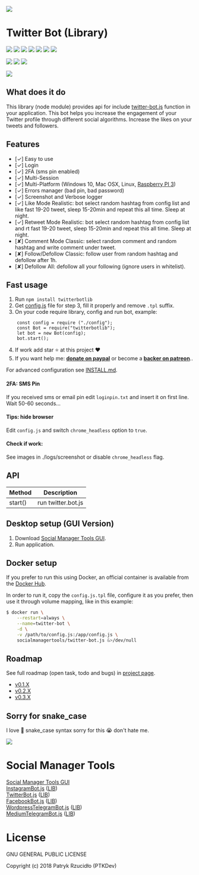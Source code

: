 [![](https://ptkdev.it/img/bot/twitter-bot-lib.png)](https://twitter.bot.ptkdev.io)

# Twitter Bot (Library)

[![](https://img.shields.io/badge/license-GLPv3-brightgreen.svg)](#) [![](https://img.shields.io/badge/powered%20by-puppeteer-46aef7.svg)](https://github.com/GoogleChrome/puppeteer) [![](https://img.shields.io/badge/version-v0.2.2-lightgrey.svg)](https://github.com/social-manager-tools/twitter-bot.js/releases) [![](https://img.shields.io/badge/chat%20on-slack-orange.svg)](https://slack.ptkdev.io) [![](https://img.shields.io/badge/blog-medium-2AE176.svg)](http://blog.ptkdev.io) [![](https://img.shields.io/badge/twitter-ptkdevio-2AA3EF.svg)](https://twitter.com/ptkdevio) [![](https://img.shields.io/badge/help-support@ptkdev.io-fbbc05.svg)](mailto:support@ptkdev.io)

[![](https://img.shields.io/badge/donate-patreon-F87668.svg)](http://patreon.ptkdev.io) [![](https://img.shields.io/badge/donate-paypal-46AFE0.svg)](http://paypal.ptkdev.io) [![](https://img.shields.io/badge/buy%20me-coffee-4B788C.svg)](http://coffee.ptkdev.io)

[![](https://ptkdev.it/img/bot/ptkdev-twitter-bot.gif)](https://twitter.bot.ptkdev.io)

## What does it do 
This library (node module) provides api for include [twitter-bot.js](https://github.com/social-manager-tools/twitter-bot.js) function in your application. This bot helps you increase the engagement of your Twitter profile through different social algorithms. Increase the likes on your tweets and followers.

## Features
* [✓] Easy to use
* [✓] Login
* [✓] 2FA (sms pin enabled)
* [✓] Multi-Session
* [✓] Multi-Platform (Windows 10, Mac OSX, Linux, [Raspberry PI 3](https://github.com/social-manager-tools/twitter-bot.js/blob/master/INSTALL.md))
* [✓] Errors manager (bad pin, bad password)
* [✓] Screenshot and Verbose logger
* [✓] Like Mode Realistic: bot select random hashtag from config list and like fast 19-20 tweet, sleep 15-20min and repeat this all time. Sleep at night.
* [✓] Retweet Mode Realistic: bot select random hashtag from config list and rt fast 19-20 tweet, sleep 15-20min and repeat this all time. Sleep at night.
* [✘] Comment Mode Classic: select random comment and random hashtag and write comment under tweet.
* [✘] Follow/Defollow Classic: follow user from random hashtag and defollow after 1h.
* [✘] Defollow All: defollow all your following (ignore users in whitelist).

## Fast usage
1. Run `npm install twitterbotlib`
2. Get [config.js](https://raw.githubusercontent.com/social-manager-tools/twitter-bot-lib/0.2.2/config.js.tpl) file for step 3, fill it properly and remove `.tpl` suffix.
3. On your code require library, config and run bot, example:
```
    const config = require ("./config");
    const Bot = require("twitterbotlib");
    let bot = new Bot(config);
    bot.start();
```
4. If work add star :star: at this project :heart:
5. If you want help me: **[donate on paypal](http://paypal.ptkdev.io)** or become a **[backer on patreon](http://patreon.ptkdev.io)**..

For advanced configuration see [INSTALL.md](https://github.com/social-manager-tools/twitter-bot-lib/blob/master/INSTALL.md).

#### 2FA: SMS Pin
If you received sms or email pin edit `loginpin.txt` and insert it on first line. Wait 50-60 seconds...

#### Tips: hide browser
Edit `config.js` and switch `chrome_headless` option to `true`.

#### Check if work:
See images in ./logs/screenshot or disable `chrome_headless` flag.

## API 
Method | Description
------------ | -------------
start() | run twitter.bot.js

## Desktop setup (GUI Version)
1. Download [Social Manager Tools GUI](https://socialmanagertools.ptkdev.io/).
2. Run application.

## Docker setup
If you prefer to run this using Docker, an official container is available from the [Docker Hub](https://hub.docker.com/r/socialmanagertools/twitter-bot.js).

In order to run it, copy the `config.js.tpl` file, configure it as you prefer, then use it through volume mapping,
like in this example:

```sh
$ docker run \
    --restart=always \
    --name=twitter-bot \
    -d \
    -v /path/to/config.js:/app/config.js \
    socialmanagertools/twitter-bot.js &>/dev/null
```

## Roadmap
See full roadmap (open task, todo and bugs) in [project page](https://github.com/social-manager-tools/twitter-bot.js/projects?query=is%3Aopen+sort%3Aname-asc).
* [v0.1.X](https://github.com/social-manager-tools/twitter-bot.js/projects/1)
* [v0.2.X](https://github.com/social-manager-tools/twitter-bot.js/projects/2)
* [v0.3.X](https://github.com/social-manager-tools/twitter-bot.js/projects/3)

## Sorry for snake_case
I love :snake: snake_case syntax sorry for this :sob: don't hate me.

[![](https://socialmanagertools.ptkdev.io/img/socialmanagertools_logo.png)](https://github.com/social-manager-tools)

# Social Manager Tools

[Social Manager Tools GUI](https://github.com/social-manager-tools/social-manager-tools)  
[InstagramBot.js](https://github.com/social-manager-tools/instagram-bot.js) ([LIB](https://github.com/social-manager-tools/instagram-bot-lib))  
[TwitterBot.js](https://github.com/social-manager-tools/twitter-bot.js) ([LIB](https://github.com/social-manager-tools/twitter-bot-lib))  
[FacebookBot.js](https://github.com/social-manager-tools/facebook-bot.js) ([LIB](https://github.com/social-manager-tools/facebook-bot-lib))  
[WordpressTelegramBot.js](https://github.com/social-manager-tools/wordpress-telegram-bot.js) ([LIB](https://github.com/social-manager-tools/wordpress-telegram-bot-lib))  
[MediumTelegramBot.js](https://github.com/social-manager-tools/medium-telegram-bot.js) ([LIB](https://github.com/social-manager-tools/medium-telegram-bot-lib))  

# License

GNU GENERAL PUBLIC LICENSE

Copyright (c) 2018 Patryk Rzucidło (PTKDev)
